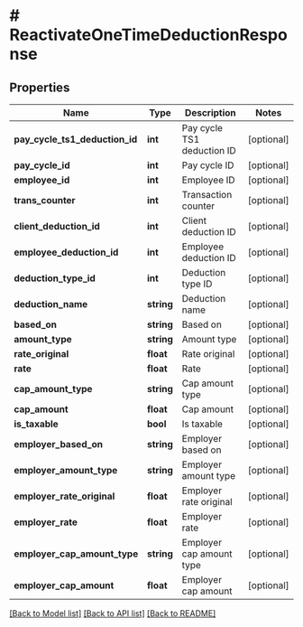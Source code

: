 # # ReactivateOneTimeDeductionResponse

## Properties

Name | Type | Description | Notes
------------ | ------------- | ------------- | -------------
**pay_cycle_ts1_deduction_id** | **int** | Pay cycle TS1 deduction ID | [optional]
**pay_cycle_id** | **int** | Pay cycle ID | [optional]
**employee_id** | **int** | Employee ID | [optional]
**trans_counter** | **int** | Transaction counter | [optional]
**client_deduction_id** | **int** | Client deduction ID | [optional]
**employee_deduction_id** | **int** | Employee deduction ID | [optional]
**deduction_type_id** | **int** | Deduction type ID | [optional]
**deduction_name** | **string** | Deduction name | [optional]
**based_on** | **string** | Based on | [optional]
**amount_type** | **string** | Amount type | [optional]
**rate_original** | **float** | Rate original | [optional]
**rate** | **float** | Rate | [optional]
**cap_amount_type** | **string** | Cap amount type | [optional]
**cap_amount** | **float** | Cap amount | [optional]
**is_taxable** | **bool** | Is taxable | [optional]
**employer_based_on** | **string** | Employer based on | [optional]
**employer_amount_type** | **string** | Employer amount type | [optional]
**employer_rate_original** | **float** | Employer rate original | [optional]
**employer_rate** | **float** | Employer rate | [optional]
**employer_cap_amount_type** | **string** | Employer cap amount type | [optional]
**employer_cap_amount** | **float** | Employer cap amount | [optional]

[[Back to Model list]](../../README.md#models) [[Back to API list]](../../README.md#endpoints) [[Back to README]](../../README.md)
